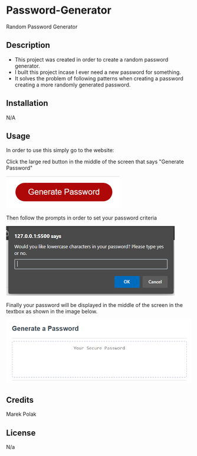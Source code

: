 # Password-Generator
Random Password Generator

## Description

- This project was created in order to create a random password generator.
- I built this project incase I ever need a new password for something.
- It solves the problem of following patterns when creating a password creating a more randomly generated password.

## Installation

N/A

## Usage

In order to use this simply go to the website:

Click the large red button in the middle of the screen that says "Generate Password" 

![alt text](assets/Images/Button.png)

Then follow the prompts in order to set your password criteria

![alt text](assets/Images/Prompts.png)

Finally your password will be displayed in the middle of the screen in the textbox as shown in the image below.

![alt text](assets/Images/Textbox.png)




## Credits

Marek Polak

## License

N/a

